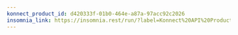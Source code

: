 ```yaml
---
konnect_product_id: d420333f-01b0-464e-a87a-97acc92c2026
insomnia_link: https://insomnia.rest/run/?label=Konnect%20API%20Products&uri=https%3A%2F%2Fraw.githubusercontent.com%2FKong%2Fdocs.konghq.com%2Fmain%2Fapi-specs%2FKonnect%2Fv2%2Fyaml%2Fapi-products.yaml
---
```

